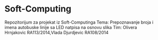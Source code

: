 # Soft-Computing
Repozitorijum za projekat iz Soft-Computinga
Tema:  Prepoznavanje broja i imena autobuske linije sa LED natpisa na osnovu slika 
Tim: Olivera Hrnjakovic RA113/2014,Vlada Djurdjevic RA108/2014
